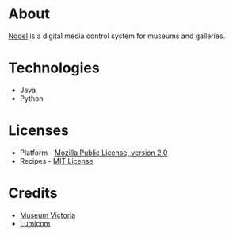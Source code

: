 About
=====

[Nodel](http://nodel.io) is a digital media control system for museums and galleries.


Technologies
============

* Java
* Python

Licenses
========
* Platform - [Mozilla Public License, version 2.0](http://www.mozilla.org/MPL/2.0)
* Recipes - [MIT License](http://opensource.org/licenses/MIT)


Credits
=======

* [Museum Victoria](http://museumvictoria.com.au)
* [Lumicom](http://lumicom.com.au)
